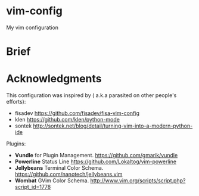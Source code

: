 vim-config
==========

My vim configuration


Brief
=====


Acknowledgments
===============

This configuration was inspired by ( a.k.a parasited on other people's efforts):

* fisadev <https://github.com/fisadev/fisa-vim-config>
* klen <https://github.com/klen/python-mode>
* sontek <http://sontek.net/blog/detail/turning-vim-into-a-modern-python-ide>


Plugins:

* **Vundle** for Plugin Management. <https://github.com/gmarik/vundle>
* **Powerline** Status Line <https://github.com/Lokaltog/vim-powerline>
* **Jellybeans** Terminal Color Schema. <https://github.com/nanotech/jellybeans.vim>
* **Wombat** GVim Color Schema. <http://www.vim.org/scripts/script.php?script_id=1778>
